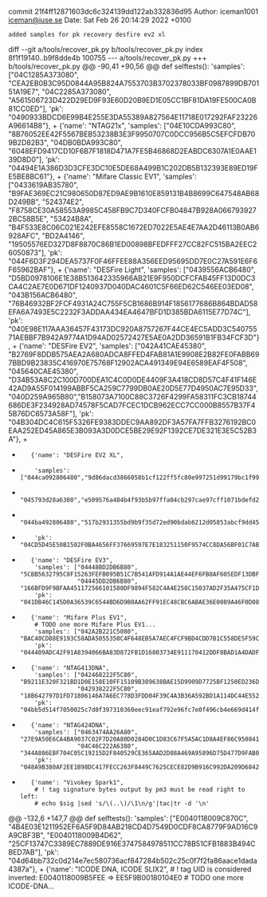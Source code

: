 commit 21f4ff12871603dc6c324139dd122ab332836d95
Author: iceman1001 <iceman@iuse.se>
Date:   Sat Feb 26 20:14:29 2022 +0100

    added samples for pk recovery desfire ev2 xl

diff --git a/tools/recover_pk.py b/tools/recover_pk.py
index 8f1f19140..b9f8dde4b 100755
--- a/tools/recover_pk.py
+++ b/tools/recover_pk.py
@@ -90,41 +90,56 @@ def selftests():
          'samples': ["04C1285A373080", "CEA2EB0B3C95D0844A95B824A7553703B3702378033BF0987899DB70151A19E7",
                      "04C2285A373080", "A561506723D422D29ED9F93E60D20B9ED1E05CC1BF81DA19FE500CA0B81CC0ED"],
          'pk': "0490933BDCD6E99B4E255E3DA55389A827564E11718E017292FAF23226A96614B8"},
+
         {'name': "NTAG21x",
          'samples': ["04E10CDA993C80", "8B76052EE42F5567BEB53238B3E3F9950707C0DCC956B5C5EFCFDB709B2D82B3",
                      "04DB0BDA993C80", "6048EFD9417CD10F6B7F1818D471A7FE5B46868D2EABDC6307A1E0AAE139D8D0"],
          'pk': "04494E1A386D3D3CFE3DC10E5DE68A499B1C202DB5B132393E89ED19FE5BE8BC61"},
+
         {'name': "Mifare Classic EV1",
          'samples': ["0433619AB35780", "B9FAE369EC21C980650D87ED9AE9B1610E859131B4B8699C647548AB68D249BB",
                      "524374E2",       "F8758CE30A58553A9985C458FB9C7D340FCFB04847B928A0667939272BC58B5E",
                      "53424B8A",       "B4F533E8C06C021E242EFE8558C1672ED7022E5AE4E7AA2D46113B0AB6928AFC",
                      "BD2A4146",       "19505576ED327D8F8870C86B1ED00898BFEDFFF27CC82FC515BA2EEC26050873"],
          'pk': "044F6D3F294DEA5737F0F46FFEE88A356EED95695DD7E0C27A591E6F6F65962BAF"},
+
         {'name': "DESFire Light",
          'samples': ["0439556ACB6480", "D5BD0978106E1E38B513642335966AB21E9F950DCFCFAB45FF13D0DC3CA4C2AE7E0D671DF1240937D040DAC4601C5F66ED62C546EE03ED08",
                      "043B156ACB6480", "76B46932BF2FCF4931A24C755F5CB1686B914F1856177686B864BDAD58EFA6A7493E5C2232F3ADDAA434EA4647BFD1D385BDA6115E77D74C"],
          'pk': "040E98E117AAA36457F43173DC920A8757267F44CE4EC5ADD3C54075571AEBBF7B942A9774A1D94AD02572427E5AE0A2DD36591B1FB34FCF3D"},
+
         {'name': "DESFire EV2",
          'samples': ["042A41CAE45380", "B2769F8DDB575AEA2A680ADCA8FFED4FAB81A1E9908E2B82FE0FABB697BBD9B23835C416970E75768F12902ACA491349E94E6589EAF4F508",
                      "045640CAE45380", "D34B53A8C2C100D700DEA1C4C0D0DE4409F3A418CD8D57C4F41F146E42AD9A55F014199ABBF5CA259C7799DB0AE20D5E77D4950AC7E95D33",
                      "040D259A965B80","B158073A7100C88C3726F4299FA58311FC3CB18744686DE3F234928AD74578F5CAD7FCEC1DCB962ECC7CC000B8557B37F45B76DC6573A58F"],
          'pk': "04B304DC4C615F5326FE9383DDEC9AA892DF3A57FA7FFB3276192BC0EAA252ED45A865E3B093A3D0DCE5BE29E92F1392CE7DE321E3E5C52B3A"},
+
+        {'name': "DESFire EV2 XL",
+         'samples': ["044ca092806480","9d86dacd3866058b1cf122ff5fc80e997251d99179bc1f996acf6ed7d495da5c39dde699e2760c08d747ef08487b9897d48957e5afd755e2",
+                     "045793d28a6380","e509576a484b4f93b5b97ffa04cb297cae97cff1071bdefd23d5054513e3036203fdd1cdd2cdead0aead88df24ffe7cdaafee1e58a55a745",
+                     "044ba492806480","517b2931355bd9b9f35d72ed90bdab6212d05853abcf9dd45a79d5ceb91d8939c2c90d3a630a4d18a33903a3e23950a7580cf4ca34d03a90"],
+         'pk': "04CD5D45E50B1502F0BA4656FF37669597E7E183251150F9574CC8DA56BF01C7ABE019E29FEA48F9CE22C3EA4029A765E1BC95A89543BAD1BC"},
+
         {'name': "DESFire EV3",
          'samples': ["04448BD2DB6B80", "5CBB5632795C8F15263FEFB095B51C7B541AFD914A1AE44EF6FB8AF605EDF13DBFEE6C3A2DB372245E671DFE0D42CB1F0D0B8FE67A89D2F6",
                      "04445DD2DB6B80", "166BFD9F9BFAA451172566101580DF9894F582C4A4E258C15037AD2F35A475CF1D7FB817618623A6569F991931AFB2766984E21A18512A6D"],
          'pk': "041DB46C145D0A36539C6544BD6D9B0AA62FF91EC48CBC6ABAE36E0089A46F0D08C8A715EA40A63313B92E90DDC1730230E0458A33276FB743"},
+
         {'name': "Mifare Plus EV1",
          # TODO one more Mifare Plus EV1...
          'samples': ["042A2B221C5080", "BAC40CD88E9193C58ADA5055350C4F648EB5A7AEC4FCF9BD4CDD7B1C558DE5F59C6636F26286ED48622AAA2331D4DF1CEE23B57B94BDA631"],
          'pk': "044409ADC42F91A8394066BA83D872FB1D16803734E911170412DDF8BAD1A4DADFD0416291AFE1C748253925DA39A5F39A1C557FFACD34C62E"},
+
         {'name': "NTAG413DNA",
          'samples': ["042468222F5C80", "B9211E320F321BD1D0E158E10FF15109B389638BAE15D9909D7725BF1250ED236D66F1AF75C94D60330E4E92535F5E6997675281A5687173",
                      "042938222F5C80", "18B642797D1FD71806146A7A6EC778D3FDD04F39C4A3B36A592BD1A114DC44E5528380FA766C0B7EA32B284AFBE84300B620369F0686D8CC"],
          'pk': "04bb5d514f7050025c7d0f397310360eec91eaf792e96fc7e0f496cb4e669d414f877b7b27901fe67c2e3b33cd39d1c797715189ac951c2add"},
+
         {'name': "NTAG424DNA",
          'samples': ["0463474AA26A80", "27E9A50E6CA4BA9037C02F7D20A80D0284D0C1D83C67F5A5AC1D8A4EF86C9508417E4E9C6F85AA7920F0ABDED984CAF20467D66EA54BBF08",
                      "04C46C222A6380", "344A806EBF704C05C19215D2F840529CE365AAD2D08A469A95896D75D477D9FAB02A0C827E9F215BD8EB0E56A3A9A008FB75D706AABBD4DA"],
          'pk': "048A9B380AF2EE1B98DC417FECC263F8449C7625CECE82D9B916C992DA209D68422B81EC20B65A66B5102A61596AF3379200599316A00A1410"},
+
         {'name': "Vivokey Spark1",
          # ! tag signature bytes output by pm3 must be read right to left:
          # echo $sig |sed 's/\(..\)/\1\n/g'|tac|tr -d '\n'
@@ -132,6 +147,7 @@ def selftests():
          'samples': ["E0040118009C870C", "4B4E03E1211952EF6A5F9D84AB218CD4D7549D0CDF8CA8779F9AD16C9A9CBF3B",
                      "E0040118009B4D62", "25CF13747C3389EC7889DE916E3747584978511CC78B51CFB1883B494CBED7AB"],
          'pk': "04d64bb732c0d214e7ec580736acf847284b502c25c0f7f2fa86aace1dada4387a"},
+
         {'name': "ICODE DNA, ICODE SLIX2",
          # ! tag UID is considered inverted: E0040118009B5FEE => EE5F9B00180104E0
          # TODO one more ICODE-DNA...

